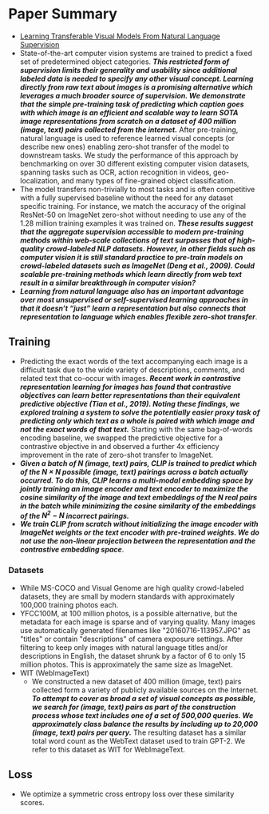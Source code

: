 # Paper Summary
- [Learning Transferable Visual Models From Natural Language Supervision](https://arxiv.org/pdf/2103.00020.pdf)
- State-of-the-art computer vision systems are trained to predict a fixed set of predetermined object categories. ***This restricted form of supervision limits their generality and usability since additional labeled data is needed to specify any other visual concept. Learning directly from raw text about images is a promising alternative which leverages a much broader source of supervision. We demonstrate that the simple pre-training task of predicting which caption goes with which image is an efficient and scalable way to learn SOTA image representations from scratch on a dataset of 400 million (image, text) pairs collected from the internet.*** After pre-training, natural language is used to reference learned visual concepts (or describe new ones) enabling zero-shot transfer of the model to downstream tasks. We study the performance of this approach by benchmarking on over 30 different existing computer vision datasets, spanning tasks such as OCR, action recognition in videos, geo-localization, and many types of fine-grained object classification.
- The model transfers non-trivially to most tasks and is often competitive with a fully supervised baseline without the need for any dataset specific training. For instance, we match the accuracy of the original ResNet-50 on ImageNet zero-shot without needing to use any of the 1.28 million training examples it was trained on. ***These results suggest that the aggregate supervision accessible to modern pre-training methods within web-scale collections of text surpasses that of high-quality crowd-labeled NLP datasets. However, in other fields such as computer vision it is still standard practice to pre-train models on crowd-labeled datasets such as ImageNet (Deng et al., 2009). Could scalable pre-training methods which learn directly from web text result in a similar breakthrough in computer vision?***
- ***Learning from natural language also has an important advantage over most unsupervised or self-supervised learning approaches in that it doesn’t “just” learn a representation but also connects that representation to language which enables flexible zero-shot transfer***.
## Training
- Predicting the exact words of the text accompanying each image is a difficult task due to the wide variety of descriptions, comments, and related text that co-occur with images. ***Recent work in contrastive representation learning for images has found that contrastive objectives can learn better representations than their equivalent predictive objective (Tian et al., 2019). Noting these findings, we explored training a system to solve the potentially easier proxy task of predicting only which text as a whole is paired with which image and not the exact words of that text.*** Starting with the same bag-of-words encoding baseline, we swapped the predictive objective for a contrastive objective in and observed a further 4x efficiency improvement in the rate of zero-shot transfer to ImageNet.
- ***Given a batch of $N$ (image, text) pairs, CLIP is trained to predict which of the $N \times N$ possible (image, text) pairings across a batch actually occurred. To do this, CLIP learns a multi-modal embedding space by jointly training an image encoder and text encoder to maximize the cosine similarity of the image and text embeddings of the $N$ real pairs in the batch while minimizing the cosine similarity of the embeddings of the $N^{2} − N$ incorrect pairings.***
- ***We train CLIP from scratch without initializing the image encoder with ImageNet weights or the text encoder with pre-trained weights. We do not use the non-linear projection between the representation and the contrastive embedding space***.
### Datasets
- While MS-COCO and Visual Genome are high quality crowd-labeled datasets, they are small by modern standards with approximately 100,000 training photos each.
- YFCC100M, at 100 million photos, is a possible alternative, but the metadata for each image is sparse and of varying quality. Many images use automatically generated filenames like "20160716-113957.JPG" as "titles" or contain "descriptions" of camera exposure settings. After filtering to keep only images with natural language titles and/or descriptions in English, the dataset shrunk by a factor of 6 to only 15 million photos. This is approximately the same size as ImageNet.
- WIT (WebImageText)
    - We constructed a new dataset of 400 million (image, text) pairs collected form a variety of publicly available sources on the Internet. ***To attempt to cover as broad a set of visual concepts as possible, we search for (image, text) pairs as part of the construction process whose text includes one of a set of 500,000 queries. We approximately class balance the results by including up to 20,000 (image, text) pairs per query.*** The resulting dataset has a similar total word count as the WebText dataset used to train GPT-2. We refer to this dataset as WIT for WebImageText.
## Loss
- We optimize a symmetric cross entropy loss over these similarity scores.
